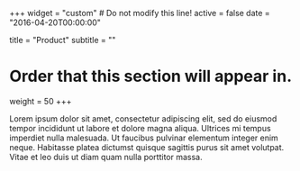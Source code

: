 +++
widget = "custom"  # Do not modify this line!
active = false
date = "2016-04-20T00:00:00"

title = "Product"
subtitle = ""

# Order that this section will appear in.
weight = 50
+++

Lorem ipsum dolor sit amet, consectetur adipiscing elit, sed do eiusmod tempor incididunt ut labore et dolore magna aliqua. Ultrices mi tempus imperdiet nulla malesuada. Ut faucibus pulvinar elementum integer enim neque. Habitasse platea dictumst quisque sagittis purus sit amet volutpat. Vitae et leo duis ut diam quam nulla porttitor massa.
